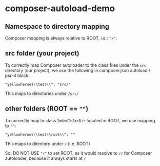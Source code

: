 # composer-autoload-demo

## Namespace to directory mapping
Composer mapping is always relative to ROOT, i.e.: ```"/"```.

## src folder (your project)
To correctly map Composer autoloader to the class files under the ```src``` directory (our project),
we use the following in composer.json autoload / psr-4 block:

```"yellowheroes\\test\\": "src/"```

This maps to directories under ```/src/```

## other folders (ROOT == ```""```)
To correctly map to class ```ImNotInSrcDir``` located in ROOT, we use mapping to ```""```:

```"yellowheroes\\test\\root\\": ""```

This maps to directory under ```/``` (i.e. ROOT)

So: DO NOT USE ```"/"``` to set ROOT, as it would resolve to ```//``` for Composer autoloader, because it always starts at ```/```
